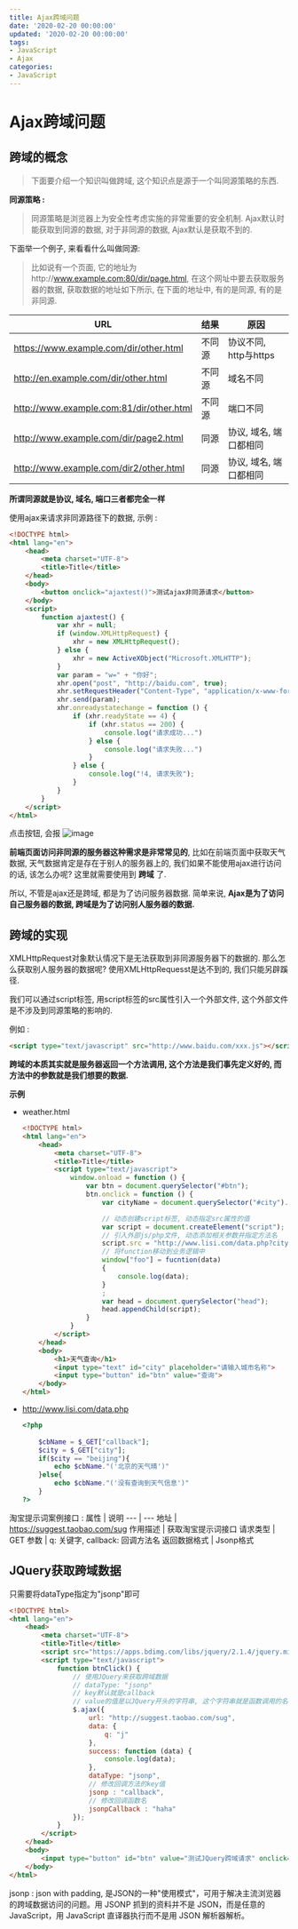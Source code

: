 ```yaml
---
title: Ajax跨域问题
date: '2020-02-20 00:00:00'
updated: '2020-02-20 00:00:00'
tags:
- JavaScript
- Ajax
categories:
- JavaScript
---
```

# Ajax跨域问题

## 跨域的概念
> 下面要介绍一个知识叫做跨域, 这个知识点是源于一个叫同源策略的东西.

**同源策略 :**

> 同源策略是浏览器上为安全性考虑实施的非常重要的安全机制. Ajax默认时能获取到同源的数据, 对于非同源的数据, Ajax默认是获取不到的.

下面举一个例子, 来看看什么叫做同源:

> 比如说有一个页面, 它的地址为http://www.example.com:80/dir/page.html, 在这个网址中要去获取服务器的数据, 获取数据的地址如下所示, 在下面的地址中, 有的是同源, 有的是非同源.

URL | 结果 | 原因
--- | --- | --- 
https://www.example.com/dir/other.html | 不同源 | 协议不同, http与https
http://en.example.com/dir/other.html | 不同源 | 域名不同
http://www.example.com:81/dir/other.html | 不同源 | 端口不同
http://www.example.com/dir/page2.html | 同源 | 协议, 域名, 端口都相同
http://www.example.com/dir2/other.html | 同源 | 协议, 域名, 端口都相同

**所谓同源就是协议, 域名, 端口三者都完全一样**

使用ajax来请求非同源路径下的数据, 示例 :
```html
<!DOCTYPE html>
<html lang="en">
    <head>
        <meta charset="UTF-8">
        <title>Title</title>
    </head>
    <body>
        <button onclick="ajaxtest()">测试ajax非同源请求</button>
    </body>
    <script>
        function ajaxtest() {
            var xhr = null;
            if (window.XMLHttpRequest) {
                xhr = new XMLHttpRequest();
            } else {
                xhr = new ActiveXObject("Microsoft.XMLHTTP");
            }
            var param = "w=" + "你好";
            xhr.open("post", "http://baidu.com", true);
            xhr.setRequestHeader("Content-Type", "application/x-www-form-urlencoded");
            xhr.send(param);
            xhr.onreadystatechange = function () {
                if (xhr.readyState == 4) {
                    if (xhr.status == 200) {
                        console.log("请求成功...")
                    } else {
                        console.log("请求失败...")
                    }
                } else {
                    console.log("!4, 请求失败");
                }
            }
        }
    </script>
</html>
```

点击按钮, 会报
![image](https://gitee.com/swang-harbin/pic-bed/raw/master/images/2021/20210609142949.png)

**前端页面访问非同源的服务器这种需求是非常常见的**, 比如在前端页面中获取天气数据, 天气数据肯定是存在于别人的服务器上的, 我们如果不能使用ajax进行访问的话, 该怎么办呢? 这里就需要使用到 **跨域** 了.

所以, 不管是ajax还是跨域, 都是为了访问服务器数据. 简单来说, **Ajax是为了访问自己服务器的数据, 跨域是为了访问别人服务器的数据.**

## 跨域的实现

XMLHttpRequest对象默认情况下是无法获取到非同源服务器下的数据的. 那么怎么获取别人服务器的数据呢? 使用XMLHttpRequesst是达不到的, 我们只能另辟蹊径.

我们可以通过script标签, 用script标签的src属性引入一个外部文件, 这个外部文件是不涉及到同源策略的影响的.

例如 :
```html
<script type="text/javascript" src="http://www.baidu.com/xxx.js"></script>
```

**跨域的本质其实就是服务器返回一个方法调用, 这个方法是我们事先定义好的, 而方法中的参数就是我们想要的数据.**

**示例**

- weather.html

  ```html
  <!DOCTYPE html>
  <html lang="en">
      <head>
          <meta charset="UTF-8">
          <title>Title</title>
          <script type="text/javascript">
              window.onload = function () {
                  var btn = document.querySelector("#btn");
                  btn.onclick = function () {
                      var cityName = document.querySelector("#city").value;
  
                      // 动态创建script标签, 动态指定src属性的值
                      var script = document.createElement("script");
                      // 引入外部js/php文件, 动态添加相关参数并指定方法名
                      script.src = "http://www.lisi.com/data.php?city=" + cityName + "&callback=foo";
                      // 将function移动到业务逻辑中
                      window["foo"] = fucntion(data)
                      {
                          console.log(data);
                      }
                      ;
                      var head = document.querySelector("head");
                      head.appendChild(script);
                  }
              }
          </script>
      </head>
      <body>
          <h1>天气查询</h1>
          <input type="text" id="city" placeholder="请输入城市名称">
          <input type="button" id="btn" value="查询">
      </body>
  </html>
  ```

- http://www.lisi.com/data.php

  ```php
  <?php
      
      $cbName = $_GET["callback"];
      $city = $_GET["city"];
      if($city == "beijing"){
          echo $cbName."('北京的天气晴')"
      }else{
          echo $cbName."('没有查询到天气信息')"
      }
  ?>
  ```
淘宝提示词案例接口 :
属性 | 说明
--- | ---
地址 | https://suggest.taobao.com/sug
作用描述 | 获取淘宝提示词接口
请求类型 | GET
参数 | q: 关键字, callback: 回调方法名
返回数据格式 | Jsonp格式

## JQuery获取跨域数据

只需要将dataType指定为"jsonp"即可
```html
<!DOCTYPE html>
<html lang="en">
    <head>
        <meta charset="UTF-8">
        <title>Title</title>
        <script src="https://apps.bdimg.com/libs/jquery/2.1.4/jquery.min.js"></script>
        <script type="text/javascript">
            function btnClick() {
                // 使用JQuery来获取跨域数据
                // dataType: "jsonp"
                // key默认就是callback
                // value的值是以JQuery开头的字符串, 这个字符串就是函数调用的名称
                $.ajax({
                    url: "http://suggest.taobao.com/sug",
                    data: {
                        q: "j"
                    },
                    success: function (data) {
                        console.log(data);
                    },
                    dataType: "jsonp",
                    // 修改回调方法的key值
                    jsonp : "callback",
                    // 修改回调函数名
                    jsonpCallback : "haha"
                });
            }
        </script>
    </head>
    <body>
        <input type="button" id="btn" value="测试JQuery跨域请求" onclick="btnClick()">
    </body>
</html>
```
jsonp : json with padding, 是JSON的一种"使用模式"，可用于解决主流浏览器的跨域数据访问的问题。用 JSONP 抓到的资料并不是 JSON，而是任意的JavaScript，用 JavaScript 直译器执行而不是用 JSON 解析器解析。
